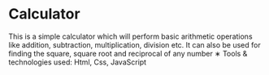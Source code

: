 # Calculator
This is a simple calculator which will perform basic arithmetic operations like addition, subtraction, multiplication, division etc. It can also be used for finding the square, square root and reciprocal of any number ∗ Tools &amp; technologies used:  Html, Css, JavaScript
